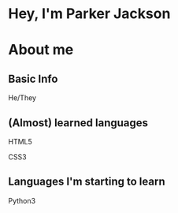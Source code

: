 # Hey, I'm Parker Jackson
# About me

## Basic Info

He/They


## (Almost) learned languages

HTML5

CSS3

## Languages I'm starting to learn

Python3
